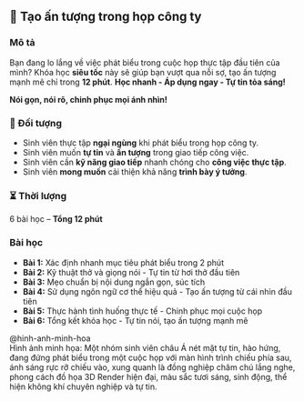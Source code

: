 ## 📌 Tạo ấn tượng trong họp công ty

### Mô tả  
Bạn đang lo lắng về việc phát biểu trong cuộc họp thực tập đầu tiên của mình? Khóa học **siêu tốc** này sẽ giúp bạn vượt qua nỗi sợ, tạo ấn tượng mạnh mẽ chỉ trong **12 phút**. **Học nhanh - Áp dụng ngay - Tự tin tỏa sáng!**

**Nói gọn, nói rõ, chinh phục mọi ánh nhìn!**

### 🎯 Đối tượng  
- Sinh viên thực tập **ngại ngùng** khi phát biểu trong họp công ty.
- Sinh viên muốn **tự tin** và **ấn tượng** trong giao tiếp công việc.
- Sinh viên cần **kỹ năng giao tiếp** nhanh chóng cho **công việc thực tập**.
- Sinh viên **mong muốn** cải thiện khả năng **trình bày ý tưởng**.

### ⏳ Thời lượng  
6 bài học – **Tổng 12 phút**

### Bài học  
- **Bài 1:** Xác định nhanh mục tiêu phát biểu trong 2 phút
- **Bài 2:** Kỹ thuật thở và giọng nói - Tự tin từ hơi thở đầu tiên
- **Bài 3:** Mẹo chuẩn bị nội dung ngắn gọn, súc tích
- **Bài 4:** Sử dụng ngôn ngữ cơ thể hiệu quả - Tạo ấn tượng từ cái nhìn đầu tiên
- **Bài 5:** Thực hành tình huống thực tế - Chinh phục mọi cuộc họp
- **Bài 6:** Tổng kết khóa học - Tự tin nói, tạo ấn tượng mạnh mẽ

@hinh-anh-minh-hoa  
Hình ảnh minh họa: Một nhóm sinh viên châu Á nét mặt tự tin, hào hứng, đang đứng phát biểu trong một cuộc họp với màn hình trình chiếu phía sau, ánh sáng rực rỡ chiếu vào, xung quanh là đồng nghiệp chăm chú lắng nghe, phong cách đồ họa 3D Render hiện đại, màu sắc tươi sáng, sinh động, thể hiện không khí chuyên nghiệp và tự tin.